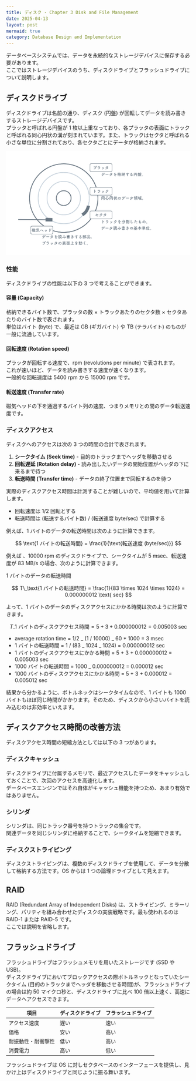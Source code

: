 ```yaml
---
title: ディスク - Chapter 3 Disk and File Management
date: 2025-04-13
layout: post
mermaid: true
category: Database Design and Implementation
---
```


データベースシステムでは、データを永続的なストレージデバイスに保存する必要があります。  
ここではストレージデバイスのうち、ディスクドライブとフラッシュドライブについて説明します。

## ディスクドライブ

ディスクドライブは名前の通り、ディスク (円盤) が回転してデータを読み書きするストレージデバイスです。  
プラッタと呼ばれる円盤が 1 枚以上重なっており、各プラッタの表面にトラックと呼ばれる同心円状の溝が刻まれています。また、トラックはセクタと呼ばれる小さな単位に分割されており、各セクタごとにデータが格納されます。

![](/assets/images/scraps/ddi/ddi-3-disk.png)

### 性能

ディスクドライブの性能は以下の 3 つで考えることができます。

#### 容量 (Capacity)

格納できるバイト数で、プラッタの数 × トラックあたりのセクタ数 × セクタあたりのバイト数で表されます。  
単位はバイト (byte) で、最近は GB (ギガバイト) や TB (テラバイト) のものが一般に流通しています。

#### 回転速度 (Rotation speed)

プラッタが回転する速度で、rpm (revolutions per minute) で表されます。  
これが速いほど、データを読み書きする速度が速くなります。  
一般的な回転速度は 5400 rpm から 15000 rpm です。

#### 転送速度 (Transfer rate)

磁気ヘッドの下を通過するバイト列の速度、つまりメモリとの間のデータ転送速度です。

### ディスクアクセス

ディスクへのアクセスは次の 3 つの時間の合計で表されます。

1. **シークタイム (Seek time)** - 目的のトラックまでヘッダを移動させる
2. **回転遅延 (Rotation delay)** - 読み出したいデータの開始位置がヘッダの下に来るまで待つ
3. **転送時間 (Transfer time)** - データの終了位置まで回転するのを待つ

実際のディスクアクセス時間は計測することが難しいので、平均値を用いて計算します。

- 回転速度は 1/2 回転とする
- 転送時間は (転送するバイト数) / (転送速度 byte/sec) で計算する

例えば、1 バイトのデータの転送時間は次のように計算できます。

$$ \text{1 バイトの転送時間} = \frac{1}{\text{転送速度 (byte/sec)}} $$

例えば 、10000 rpm のディスクドライブで、シークタイムが 5 msec、転送速度が 83 MB/s の場合、次のように計算できます。

1 バイトのデータの転送時間

$$ T\_\text{1 バイトの転送時間} = \frac{1}{83 \times 1024 \times 1024} = 0.000000012 \text{ sec} $$

よって、1 バイトのデータのディスクアクセスにかかる時間は次のように計算できます。

$$ T\_\text{1 バイトのディスクアクセス時間} = 5 + 3 + 0.000000012 = 0.005003 \text{ sec} $$

- average rotation time = 1/2 _ (1 / 10000) _ 60 \* 1000 = 3 msec
- 1 バイトの転送時間 = 1 / (83 _ 1024 _ 1024) = 0.000000012 sec
- 1 バイトのディスクアクセスにかかる時間 = 5 + 3 + 0.000000012 = 0.005003 sec
- 1000 バイトの転送時間 = 1000 \_ 0.000000012 = 0.000012 sec
- 1000 バイトのディスクアクセスにかかる時間 = 5 + 3 + 0.000012 = 0.005012 sec

結果から分かるように、ボトルネックはシークタイムなので、1 バイトも 1000 バイトもほぼ同じ時間がかかります。そのため、ディスクから小さいバイトを読み込むのは非効率といえます。

## ディスクアクセス時間の改善方法

ディスクアクセス時間の短縮方法としては以下の 3 つがあります。

### ディスクキャッシュ

ディスクドライブに付属するメモリで、最近アクセスしたデータをキャッシュしておくことで、次回のアクセスを高速化します。  
データベースエンジンではそれ自体がキャッシュ機能を持つため、あまり有効ではありません。

### シリンダ

シリンダは、同じトラック番号を持つトラックの集合です。  
関連データを同じシリンダに格納することで、シークタイムを短縮できます。

### ディスクストライピング

ディスクストライピングは、複数のディスクドライブを使用して、データを分散して格納する方法です。OS からは 1 つの論理ドライブとして見えます。

## RAID

RAID (Redundant Array of Independent Disks) は、ストライピング、ミラーリング、パリティを組み合わせたディスクの実装戦略です。最も使われるのは RAID-1 または RAID-5 です。  
ここでは説明を省略します。

## フラッシュドライブ

フラッシュドライブはフラッシュメモリを用いたストレージです (SSD や USB)。  
ディスクドライブにおいてブロックアクセスの際ボトルネックとなっていたシークタイム (目的のトラックまでヘッダを移動させる時間)が、フラッシュドライブの場合は約 50 マイクロ秒と、ディスクドライブに比べ 100 倍以上速く、高速にデータへアクセスできます。

| 項目               | ディスクドライブ | フラッシュドライブ |
| ------------------ | ---------------- | ------------------ |
| アクセス速度       | 遅い             | 速い               |
| 価格               | 安い             | 高い               |
| 耐振動性・耐衝撃性 | 低い             | 高い               |
| 消費電力           | 高い             | 低い               |

フラッシュドライブは OS に対しセクタベースのインターフェースを提供し、見かけ上はディスクドライブと同じように振る舞います。
